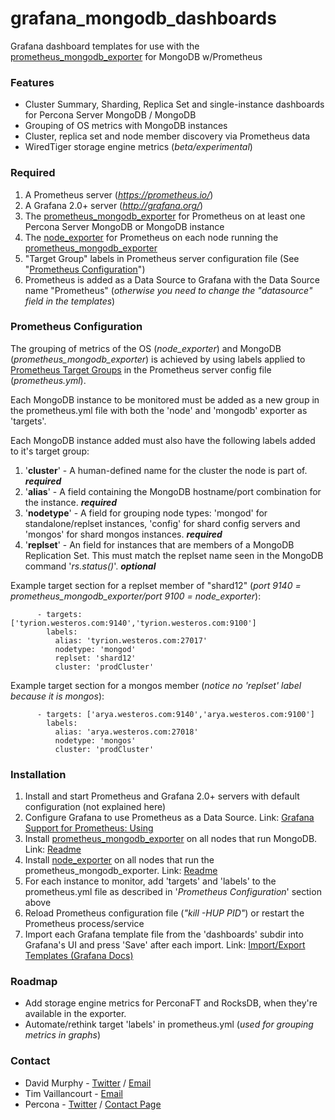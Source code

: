 # grafana_mongodb_dashboards

Grafana dashboard templates for use with the [prometheus_mongodb_exporter](https://github.com/Percona-Lab/prometheus_mongodb_exporter) for MongoDB w/Prometheus

### Features
  - Cluster Summary, Sharding, Replica Set and single-instance dashboards for Percona Server MongoDB / MongoDB
  - Grouping of OS metrics with MongoDB instances
  - Cluster, replica set and node member discovery via Prometheus data
  - WiredTiger storage engine metrics (*beta/experimental*)

### Required

1. A Prometheus server (*https://prometheus.io/*)
1. A Grafana 2.0+ server (*http://grafana.org/*)
1. The [prometheus_mongodb_exporter](https://github.com/Percona-Lab/prometheus_mongodb_exporter) for Prometheus on at least one Percona Server MongoDB or MongoDB instance
1. The [node_exporter](https://github.com/prometheus/node_exporter) for Prometheus on each node running the [prometheus_mongodb_exporter](https://github.com/Percona-Lab/prometheus_mongodb_exporter)
1. "Target Group" labels in Prometheus server configuration file (See "[Prometheus Configuration](#prometheus-configuration)")
1. Prometheus is added as a Data Source to Grafana with the Data Source name "Prometheus" (*otherwise you need to change the "datasource" field in the templates*)

### Prometheus Configuration

The grouping of metrics of the OS (*node_exporter*) and MongoDB (*prometheus_mongodb_exporter*) is achieved by using labels applied to [Prometheus Target Groups](https://prometheus.io/docs/operating/configuration/#<target_group>) in the Prometheus server config file (*prometheus.yml*).

Each MongoDB instance to be monitored must be added as a new group in the prometheus.yml file with both the 'node' and 'mongodb' exporter as 'targets'.

Each MongoDB instance added must also have the following labels added to it's target group:

1. '**cluster**' - A human-defined name for the cluster the node is part of.  **_required_**
1. '**alias**' - A field containing the MongoDB hostname/port combination for the instance.  **_required_**
1. '**nodetype**' - A field for grouping node types: 'mongod' for standalone/replset instances, 'config' for shard config servers and 'mongos' for shard mongos instances.  **_required_**
1. '**replset**' - An field for instances that are members of a MongoDB Replication Set. This must match the replset name seen in the MongoDB command '*rs.status()*'. **_optional_**

Example target section for a replset member of "shard12" (*port 9140 = prometheus_mongodb_exporter/port 9100 = node_exporter*):

```
      - targets: ['tyrion.westeros.com:9140','tyrion.westeros.com:9100']
        labels:
          alias: 'tyrion.westeros.com:27017'
          nodetype: 'mongod'
          replset: 'shard12'
          cluster: 'prodCluster'
```

Example target section for a mongos member (*notice no 'replset' label because it is mongos*):

```
      - targets: ['arya.westeros.com:9140','arya.westeros.com:9100']
        labels:
          alias: 'arya.westeros.com:27018'
          nodetype: 'mongos'
          cluster: 'prodCluster'
```

### Installation

1. Install and start Prometheus and Grafana 2.0+ servers with default configuration (not explained here)
2. Configure Grafana to use Prometheus as a Data Source. Link: [Grafana Support for Prometheus: Using](https://prometheus.io/docs/visualization/grafana/#using)
3. Install [prometheus_mongodb_exporter](https://github.com/Percona-Lab/prometheus_mongodb_exporter) on all nodes that run MongoDB. Link: [Readme](https://github.com/Percona-Lab/prometheus_mongodb_exporter)
4. Install [node_exporter](https://github.com/prometheus/node_exporter) on all nodes that run the prometheus_mongodb_exporter. Link: [Readme](https://github.com/prometheus/node_exporter)
5. For each instance to monitor, add 'targets' and 'labels' to the prometheus.yml file as described in '*Prometheus Configuration*' section above
6. Reload Prometheus configuration file (*"kill -HUP PID"*) or restart the Prometheus process/service
7. Import each Grafana template file from the 'dashboards' subdir into Grafana's UI and press 'Save' after each import. Link: [Import/Export Templates (Grafana Docs)](http://docs.grafana.org/reference/export_import/)

### Roadmap

 - Add storage engine metrics for PerconaFT and RocksDB, when they're available in the exporter.
 - Automate/rethink target 'labels' in prometheus.yml (*used for grouping metrics in graphs*)

### Contact

- David Murphy - [Twitter](https://twitter.com/dmurphy_data) / [Email](mailto:david.murphy@percona.com)
- Tim Vaillancourt - [Email](mailto:tim.vaillancourt@percona.com)
- Percona - [Twitter](https://twitter.com/Percona) / [Contact Page](https://www.percona.com/about-percona/contact)
